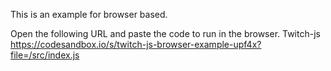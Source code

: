 This is an example for browser based.

Open the following URL and paste the code to run in the browser.
Twitch-js https://codesandbox.io/s/twitch-js-browser-example-upf4x?file=/src/index.js

